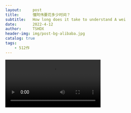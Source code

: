 ```yaml
---
layout:     post
title:      懂阿伟要花多少时间？
subtitle:   How long does it take to understand A wei
date:       2022-4-12
author:     TSHDX
header-img: img/post-bg-alibaba.jpg
catalog: true
tags:
    - 512作
---
```

<video id="12.mp4" controls autoplay>
    <source src="/img/12.mp4" type="img/12.mp4">
    <embed src="/img/12.mp4" width="100%" height="720" autostart=ture > 
</video>
